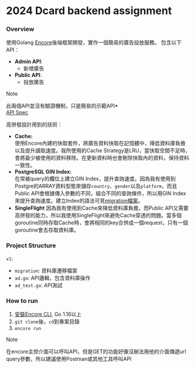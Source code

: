 # 2024 Dcard backend assignment
### Overview
使用Golang [Encore](https://encore.dev/)後端框架開發，實作一個簡易的廣告投放服務。
包含以下API：
- **Admin API**:
    - 新增廣告
- **Public API**:
    - 投放廣告  

>[!NOTE]
>此兩個API並沒有驗證機制，只是簡易的示範API*  
>[API Spec](https://drive.google.com/file/d/1dnDiBDen7FrzOAJdKZMDJg479IC77_zT/view?usp=sharing)

高併發設計用到的技術：
- **Cache:**  
    使用Encore內建的快取套件，將廣告資料快取在記憶體中，降低資料庫負擔以及提升讀取速度。我所使用的Cache Strategy是LRU，當快取空間不足時，會將最少被使用的資料移除。在更新資料時也會刪除快取內的資料，保持資料一致性。
- **PostgreSQL GIN Index:**  
    在常被query的欄位上建立GIN Index，提升查詢速度。因為我有使用到Postgre的ARRAY資料型態來儲存`country`、`gender`以及`platform`，而且Public API會根據傳入參數的不同，組合不同的查詢條件，所以用GIN Index來提升查詢速度。建立Index的語法可見[migration檔案](https://github.com/TTC-CCF/Dcard-Backend-Assignment/tree/master/v1/migrations)。
- **SingleFlight**
    因為我有使用到Cache來降低資料庫負擔，而Public API又需要高併發的能力，所以我使用SingleFlight來避免Cache穿透的問題。當多個goroutine同時存取Cache時，會將相同的key合併成一個request，只有一個goroutine會去存取資料庫。

### Project Structure
`v1`: 
- `migration`: 資料庫遷移檔案
- `ad.go`: API邏輯，包含資料庫操作
- `ad_test.go`: API測試
### How to run
1. [安裝Encore CLI](https://encore.dev/docs/quick-start), Go 1.16以上
2. `git clone`後，`cd`到專案目錄
3. `encore run` 

>[!NOTE]
>在encore主控介面可以呼叫API，但是GET的功能好像沒辦法用他的介面傳遞url query參數，所以建議使用Postman或其他工具呼叫API